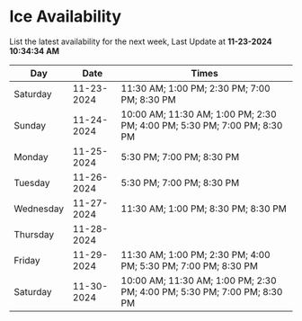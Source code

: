 # Ice Availability

List the latest availability for the next week, Last Update at **11-23-2024 10:34:34 AM**

| Day         | Date        | Times       |
| ----------- | ----------- | ----------- |
|Saturday|11-23-2024|11:30 AM; 1:00 PM; 2:30 PM; 7:00 PM; 8:30 PM|
|Sunday|11-24-2024|10:00 AM; 11:30 AM; 1:00 PM; 2:30 PM; 4:00 PM; 5:30 PM; 7:00 PM; 8:30 PM|
|Monday|11-25-2024|5:30 PM; 7:00 PM; 8:30 PM|
|Tuesday|11-26-2024|5:30 PM; 7:00 PM; 8:30 PM|
|Wednesday|11-27-2024|11:30 AM; 1:00 PM; 8:30 PM; 8:30 PM|
|Thursday|11-28-2024||
|Friday|11-29-2024|11:30 AM; 1:00 PM; 2:30 PM; 4:00 PM; 5:30 PM; 7:00 PM; 8:30 PM|
|Saturday|11-30-2024|10:00 AM; 11:30 AM; 1:00 PM; 2:30 PM; 4:00 PM; 5:30 PM; 7:00 PM; 8:30 PM|
